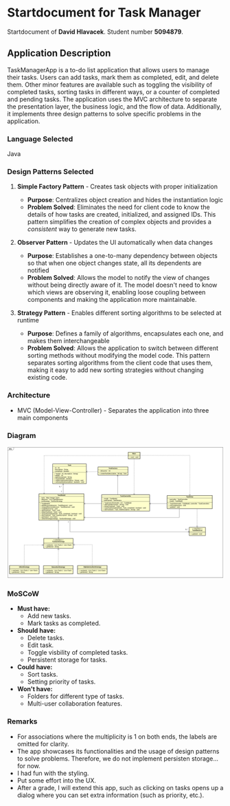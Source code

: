 # Startdocument for Task Manager

Startdocument of **David Hlavacek**. Student number **5094879**.

## Application Description
TaskManagerApp is a to-do list application that allows users to manage their tasks. Users can add tasks, mark them as completed, edit, and delete them. Other minor features are available such as toggling the visibility of completed tasks, sorting tasks in different ways, or a counter of completed and pending tasks. The application uses the MVC architecture to separate the presentation layer, the business logic, and the flow of data. Additionally, it implements three design patterns to solve specific problems in the application.

### Language Selected
Java

### Design Patterns Selected

1. **Simple Factory Pattern** - Creates task objects with proper initialization
   - **Purpose**: Centralizes object creation and hides the instantiation logic
   - **Problem Solved**: Eliminates the need for client code to know the details of how tasks are created, initialized, and assigned IDs. This pattern simplifies the creation of complex objects and provides a _consistent_ way to generate new tasks.

2. **Observer Pattern** - Updates the UI automatically when data changes
   - **Purpose**: Establishes a one-to-many dependency between objects so that when one object changes state, all its dependents are notified
   - **Problem Solved**: Allows the model to notify the view of changes without being directly aware of it. The model doesn't need to know which views are observing it, enabling loose coupling between components and making the application more maintainable.

3. **Strategy Pattern** - Enables different sorting algorithms to be selected at runtime
   - **Purpose**: Defines a family of algorithms, encapsulates each one, and makes them interchangeable
   - **Problem Solved**: Allows the application to switch between different sorting methods without modifying the model code. This pattern separates sorting algorithms from the client code that uses them, making it easy to add new sorting strategies without changing existing code.

### Architecture
- MVC (Model-View-Controller) - Separates the application into three main components

### Diagram
![Class Diagram](UMLDiagram.png)

### MoSCoW
- **Must have:**
  - Add new tasks.
  - Mark tasks as completed.
- **Should have:**
  - Delete tasks.
  - Edit task.
  - Toggle visbility of completed tasks.
  - Persistent storage for tasks.
- **Could have:**
  - Sort tasks.
  - Setting priority of tasks.
- **Won't have:**
  - Folders for different type of tasks.
  - Multi-user collaboration features.

### Remarks
- For associations where the multiplicity is 1 on both ends, the labels are omitted for clarity.
- The app showcases its functionalities and the usage of design patterns to solve problems. Therefore, we do not implement persisten storage... for now.
- I had fun with the styling.
- Put some effort into the UX.
- After a grade, I will extend this app, such as clicking on tasks opens up a dialog where you can set extra information (such as priority, etc.).
